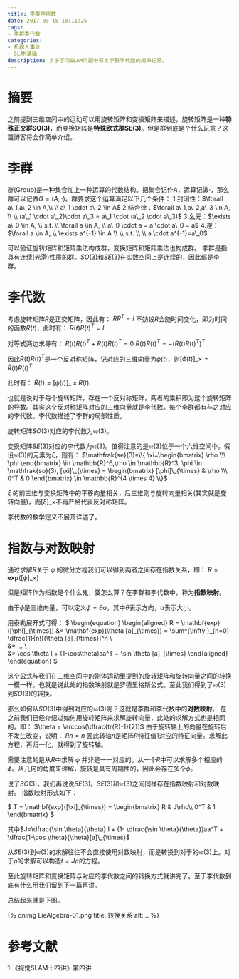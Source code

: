 ```yaml
---
title: 李群李代数
date: 2017-03-15 10:11:25
tags:
- 李群李代数
categories:
- 机器人事业
- SLAM基础
description: 关于学习SLAM问题中有关李群李代数的简单记录。
---
```

<!-- more -->

# 摘要
之前提到三维空间中的运动可以用旋转矩阵和变换矩阵来描述，旋转矩阵是一种**特殊正交群SO(3)**，而变换矩阵是**特殊欧式群SE(3)**。但是群到底是个什么玩意？这篇博客将会作简单介绍。


# 李群
群(Group)是一种集合加上一种运算的代数结构。把集合记作$A$，运算记做$\cdot$，那么群可以记做$G=(A,\cdot)$。群要求这个运算满足以下几个条件：
1.封闭性：$\forall a\_1,a\_2 \in A,\\ \\ a\_1 \cdot a\_2 \in A$
2.结合律：$\forall a\_1,a\_2,a\_3 \in A, \\ \\ (a\_1 \cdot a\_2)\cdot a\_3 = a\_1 \cdot (a\_2 \cdot a\_3)$
3.幺元：$\exists a\_0 \in A, \\ s.t. \\ \forall a \in A, \\ a\_0 \cdot a = a \cdot a\_0 = a$
4.逆：$\forall a \in A, \\ \exists a^{-1} \in A \\ \\ s.t. \\ \\ a \cdot a^{-1}=a\_0$

可以验证旋转矩阵和矩阵乘法构成群，变换矩阵和矩阵乘法也构成群。
李群是指具有连续(光滑)性质的群。$SO(3)$和$SE(3)$在实数空间上是连续的，因此都是李群。


# 李代数
考虑旋转矩阵$R$是正交矩阵，因此有：
$RR^T=I$
不妨设$R$会随时间变化，即为时间的函数$R(t)$，此时有：
$R(t)R(t)^T=I$ 

对等式两边求导有：
$\dot{R}(t)R(t)^T+R(t)\dot{R}(t)^T=0$
$\dot{R}(t)R(t)^T=-(\dot{R}(t)R(t)^T)^T$

因此$\dot{R}(t)R(t)^T$是一个反对称矩阵，记对应的三维向量为$\phi(t)$，则$[\phi(t)]\_{\times}=\dot{R}(t)R(t)^T$

此时有：
$\dot{R}(t)=[\phi(t)]\_{\times}R(t)$ 

也就是说对于每个旋转矩阵，存在一个反对称矩阵，两者的乘积即为这个旋转矩阵的导数。其实这个反对称矩阵对应的三维向量就是李代数。每个李群都有与之对应的李代数。李代数描述了李群的局部性质。

旋转矩阵$SO(3)$对应的李代数为$\mathfrak{so}(3)$。

变换矩阵$SE(3)$对应的李代数为$\mathfrak{se}(3)$。值得注意的是$\mathfrak{se}(3)$位于一个六维空间中。假设$\mathfrak{se}(3)$的元素为$\xi$，则有：
$\mathfrak{se}(3)=\\{ \xi=\begin{bmatrix}
\rho \\\ 
\phi
\end{bmatrix} \in \mathbb{R}^6,\rho \in \mathbb{R}^3, \phi \in \mathfrak{so}(3), [\xi]\_{\times} = \begin{bmatrix}
[\phi]\_{\times} & \rho  \\\ 
0^T & 0   
\end{bmatrix} \in \mathbb{R}^{4 \times 4}   \\}$

$\xi$ 的前三维与变换矩阵中的平移向量相关，后三维则与旋转向量相关(其实就是旋转向量)，而$[\xi]\_{\times}$不再严格代表反对称矩阵。

李代数的数学定义不展开详述了。

# 指数与对数映射
通过求解$R$关于 $\phi$ 的微分方程我们可以得到两者之间存在指数关系，即：
$R=\mathbf{exp}([\phi]\_{\times})$

但是矩阵作为指数是个什么鬼，要怎么算？在李群和李代数中，称为**指数映射**。

由于$\phi$是三维向量，可以定义$\phi=\theta a$。其中$\theta$表示方向，$a$表示大小。

用泰勒展开式可得：
$
\begin{equation}
\begin{aligned}
R = \mathbf{exp}([\phi]\_{\times}) &= \mathbf{exp}(\theta [a]\_{\times}) = \sum^{\infty   }\_{n=0} \dfrac{1}{n!}(\theta [a]\_{\times})^n \\\
&= ... \\\
&= \cos \theta I + (1-\cos\theta)aa^T + \sin \theta [a]\_{\times}
\end{aligned}
\end{equation}
$

这个公式与我们在三维空间中的刚体运动里提到的旋转矩阵和旋转向量之间的转换一模一样。也就是说此处的指数映射就是罗德里格斯公式。至此我们得到了$\mathfrak{so}(3)$到$SO(3)$的转换。

那么如何从$SO(3)$中得到对应的$\mathfrak{so}(3)$呢？这就是李群和李代数中的**对数映射**。
在之前我们已经介绍过如何用旋转矩阵来求解旋转向量，此处的求解方式也是相同的。即：
$\theta = \arccos(\dfrac{tr(R)-1}{2})$
由于旋转轴上的向量在旋转后不发生改变，说明：
$Rn = n$
因此转轴$n$是矩阵$R$特征值1对应的特征向量。求解此方程，再归一化，就得到了旋转轴。

需要注意的是从$R$中求解 $\phi$ 并非是一一对应的。从一个$R$中可以求解多个相应的$\phi$。从几何的角度来理解，旋转是具有周期性的，因此会存在多个$\phi$。 

说了$SO(3)$，我们再说说$SE(3)$。$SE(3)$和$\mathfrak{se}(3)$之间同样存在指数映射和对数映射。
指数映射形式如下：

$
T = \mathbf{exp}([\xi]\_{\times}) = \begin{bmatrix}
R & J\rho\\\ 
0^T & 1
\end{bmatrix}
$

其中$J=\dfrac{\sin \theta}{\theta} I + (1- \dfrac{\sin \theta}{\theta})aa^T + \dfrac{1-\cos \theta}{\theta}[a]\_{\times}$

从$SE(3)$到$\mathfrak{se}(3)$的求解往往不会直接使用对数映射，而是转换到对于的$\mathfrak{so}(3)$上。对于$\rho$的求解可以构造$t=J\rho$的方程。

至此旋转矩阵和变换矩阵与对应的李代数之间的转换方式就讲完了。至于李代数到底有什么用我们留到下一篇再讲。

总结起来就是下图。

{% qnimg LieAlgebra-01.png title: 转换关系 alt:... %}


# 参考文献

1.《视觉SLAM十四讲》第四讲









